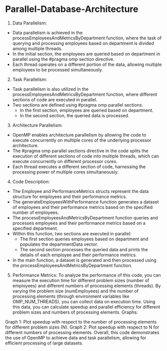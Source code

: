# Parallel-Database-Architecture

1. Data Parallelism:
- Data parallelism is achieved in the processEmployeesAndMetricsByDepartment function, where the task of querying and processing employees based on department is divided among multiple threads.
- In the initial section, the employees are queried based on department in parallel using the #pragma omp section directive.
- Each thread operates on a different portion of the data, allowing multiple employees to be processed simultaneously.

2. Task Parallelism:
- Task parallelism is also utilized in the processEmployeesAndMetricsByDepartment function, where different sections of code are executed in parallel.
- Two sections are defined using #pragma omp parallel sections.
  - In the first section, employees are queried based on department.
  - In the second section, the queried data is processed.

3. Architecture Parallelism:
- OpenMP enables architecture parallelism by allowing the code to execute concurrently on multiple cores of the underlying processor architecture.
- The #pragma omp parallel sections directive in the code splits the execution of different sections of code into multiple threads, which can execute concurrently on different processor cores.
- Each thread executes a different section of code, harnessing the processing power of multiple cores simultaneously.

4. Code Description:
- The Employee and PerformanceMetrics structs represent the data structure for employees and their performance metrics.
- The generateEmployeesWithPerformance function generates a dataset of employees and their performance metrics based on the specified number of employees.
- The processEmployeesAndMetricsByDepartment function queries and processes employees and their performance metrics based on a specified department.
- Within this function, two sections are executed in parallel:
  - The first section queries employees based on department and populates the departmentData vector.
  - The second section processes the queried data and prints the details of each employee and their performance metrics.
- In the main function, a dataset is generated and then processed using the processEmployeesAndMetricsByDepartment function.
  
5. Performance Metrics:
To analyze the performance of this code, you can measure the execution time for different problem sizes (number of employees) and different numbers of processing elements (threads).
By varying the problem size (numEmployees) and the number of processing elements (through environment variables like OMP_NUM_THREADS), you can collect data on execution time.
Using this data, you can calculate speedup and parallel efficiency for different problem sizes and numbers of processing elements.
Graphs:

Graph 1: Plot speedup with respect to the number of processing elements for different problem sizes (N).
Graph 2: Plot speedup with respect to N for different numbers of processing elements.
Overall, this code demonstrates the use of OpenMP to achieve data and task parallelism, allowing for efficient processing of large datasets.
